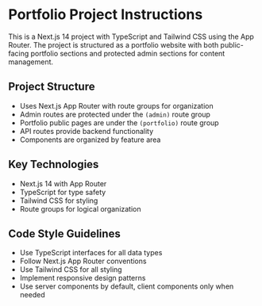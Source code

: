 <!-- Use this file to provide workspace-specific custom instructions to Copilot. For more details, visit https://code.visualstudio.com/docs/copilot/copilot-customization#_use-a-githubcopilotinstructionsmd-file -->

# Portfolio Project Instructions

This is a Next.js 14 project with TypeScript and Tailwind CSS using the App Router. The project is structured as a portfolio website with both public-facing portfolio sections and protected admin sections for content management.

## Project Structure
- Uses Next.js App Router with route groups for organization
- Admin routes are protected under the `(admin)` route group
- Portfolio public pages are under the `(portfolio)` route group
- API routes provide backend functionality
- Components are organized by feature area

## Key Technologies
- Next.js 14 with App Router
- TypeScript for type safety
- Tailwind CSS for styling
- Route groups for logical organization

## Code Style Guidelines
- Use TypeScript interfaces for all data types
- Follow Next.js App Router conventions
- Use Tailwind CSS for all styling
- Implement responsive design patterns
- Use server components by default, client components only when needed
